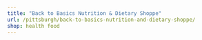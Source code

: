 ```yaml
---
title: "Back to Basics Nutrition & Dietary Shoppe"
url: /pittsburgh/back-to-basics-nutrition-and-dietary-shoppe/
shop: health food
---
```

